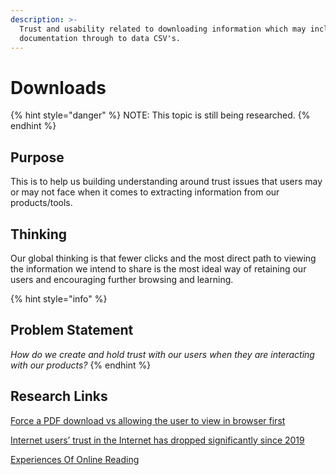 ```yaml
---
description: >-
  Trust and usability related to downloading information which may include PDF
  documentation through to data CSV's.
---
```


# Downloads

{% hint style="danger" %}
NOTE: This topic is still being researched.
{% endhint %}

## Purpose

This is to help us building understanding around trust issues that users may or may not face when it comes to extracting information from our products/tools.

## Thinking

Our global thinking is that fewer clicks and the most direct path to viewing the information we intend to share is the most ideal way of retaining our users and encouraging further browsing and learning.

{% hint style="info" %}
## Problem Statement

_How do we create and hold trust with our users when they are interacting with our products?_
{% endhint %}

## Research Links&#x20;

[Force a PDF download vs allowing the user to view in browser first](https://ux.stackexchange.com/questions/38574/force-a-pdf-download-vs-allowing-the-user-to-view-in-browser-first)

[Internet users’ trust in the Internet has dropped significantly since 2019](https://www.ipsos.com/en-us/news-polls/trust-in-the-internet-2022)

[Experiences Of Online Reading](https://www.researchgate.net/publication/343971180\_Experiences\_Of\_Online\_Reading)
